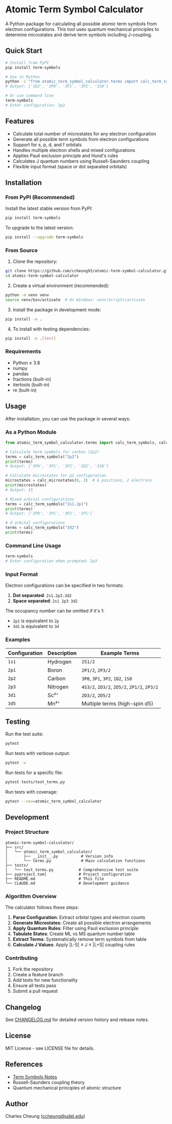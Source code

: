 # Atomic Term Symbol Calculator

A Python package for calculating all possible atomic term symbols from electron configurations. This tool uses quantum mechanical principles to determine microstates and derive term symbols including J-coupling.

## Quick Start

```bash
# Install from PyPI
pip install term-symbols

# Use in Python
python -c "from atomic_term_symbol_calculator.terms import calc_term_symbols; print(calc_term_symbols('2p2'))"
# Output: ['1D2', '3P0', '3P1', '3P2', '1S0']

# Or use command line
term-symbols
# Enter configuration: 2p2
```

## Features

- Calculate total number of microstates for any electron configuration
- Generate all possible term symbols from electron configurations
- Support for s, p, d, and f orbitals
- Handles multiple electron shells and mixed configurations
- Applies Pauli exclusion principle and Hund's rules
- Calculates J quantum numbers using Russell-Saunders coupling
- Flexible input format (space or dot separated orbitals)

## Installation

### From PyPI (Recommended)

Install the latest stable version from PyPI:

```bash
pip install term-symbols
```

To upgrade to the latest version:

```bash
pip install --upgrade term-symbols
```

### From Source

1. Clone the repository:
```bash
git clone https://github.com/ccheung93/atomic-term-symbol-calculator.git
cd atomic-term-symbol-calculator
```

2. Create a virtual environment (recommended):
```bash
python -m venv venv
source venv/bin/activate  # On Windows: venv\Scripts\activate
```

3. Install the package in development mode:
```bash
pip install -e .
```

4. To install with testing dependencies:
```bash
pip install -e .[test]
```

### Requirements

- Python ≥ 3.8
- numpy
- pandas
- fractions (built-in)
- itertools (built-in)
- re (built-in)

## Usage

After installation, you can use the package in several ways:

### As a Python Module

```python
from atomic_term_symbol_calculator.terms import calc_term_symbols, calc_microstates

# Calculate term symbols for carbon (2p2)
terms = calc_term_symbols("2p2")
print(terms)
# Output: ['3P0', '3P1', '3P2', '1D2', '1S0']

# Calculate microstates for p2 configuration
microstates = calc_microstates(6, 2)  # 6 positions, 2 electrons
print(microstates)
# Output: 15

# Mixed orbital configurations
terms = calc_term_symbols("2s1.2p1")
print(terms)
# Output: ['3P0', '3P1', '3P2', '1P1']

# d orbital configurations
terms = calc_term_symbols("3d2")
print(terms)
```

### Command Line Usage

```bash
term-symbols
# Enter configuration when prompted: 2p3
```

### Input Format

Electron configurations can be specified in two formats:

1. **Dot separated**: `2s1.2p3.3d2`
2. **Space separated**: `2s1 2p3 3d2`

The occupancy number can be omitted if it's 1:
- `2p1` is equivalent to `2p`
- `3d1` is equivalent to `3d`

### Examples

| Configuration | Description | Example Terms |
|---------------|-------------|---------------|
| `1s1` | Hydrogen | `2S1/2` |
| `2p1` | Boron | `2P1/2`, `2P3/2` |
| `2p2` | Carbon | `3P0`, `3P1`, `3P2`, `1D2`, `1S0` |
| `2p3` | Nitrogen | `4S3/2`, `2D3/2`, `2D5/2`, `2P1/2`, `2P3/2` |
| `3d1` | Sc²⁺ | `2D3/2`, `2D5/2` |
| `3d5` | Mn²⁺ | Multiple terms (high-spin d5) |

## Testing

Run the test suite:

```bash
pytest
```

Run tests with verbose output:

```bash
pytest -v
```

Run tests for a specific file:

```bash
pytest tests/test_terms.py
```

Run tests with coverage:

```bash
pytest --cov=atomic_term_symbol_calculator
```

## Development

### Project Structure

```
atomic-term-symbol-calculator/
├── src/
│   └── atomic_term_symbol_calculator/
│       ├── __init__.py          # Version info
│       └── terms.py             # Main calculation functions
├── tests/
│   └── test_terms.py           # Comprehensive test suite
├── pyproject.toml              # Project configuration
├── README.md                   # This file
└── CLAUDE.md                   # Development guidance
```

### Algorithm Overview

The calculator follows these steps:

1. **Parse Configuration**: Extract orbital types and electron counts
2. **Generate Microstates**: Create all possible electron arrangements
3. **Apply Quantum Rules**: Filter using Pauli exclusion principle
4. **Tabulate States**: Create ML vs MS quantum number table
5. **Extract Terms**: Systematically remove term symbols from table
6. **Calculate J Values**: Apply |L-S| ≤ J ≤ |L+S| coupling rules

### Contributing

1. Fork the repository
2. Create a feature branch
3. Add tests for new functionality
4. Ensure all tests pass
5. Submit a pull request

## Changelog

See [CHANGELOG.md](CHANGELOG.md) for detailed version history and release notes.

## License

MIT License - see LICENSE file for details.

## References

- [Term Symbols Notes](https://ccheung93.github.io/notes/term_symbols/)
- Russell-Saunders coupling theory
- Quantum mechanical principles of atomic structure

## Author

Charles Cheung (ccheung@udel.edu)
